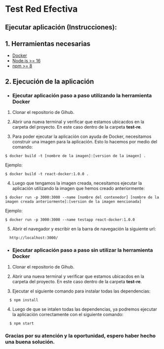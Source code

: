 # Test Red Efectiva

## Ejecutar aplicación (Instrucciones):

## 1. Herramientas necesarias
  - [Docker](https://www.docker.com/get-started/)
  - [Node.js >= 16](https://nodejs.org/en/)
  - [npm >= 8](https://docs.npmjs.com)

## 2. Ejecución de la aplicación
  - ### Ejecutar aplicación paso a paso utilizando la herramienta Docker

  1. Clonar el repositorio de Gihub.

  2. Abrir una nueva terminal y verificar que estamos ubicacdos en la carpeta del proyecto. En este caso dentro de la carpeta **test-re**.

  3. Para poder ejecutar la aplicación con ayuda de Docker, necesitamos construir una imagen para la aplicación. Esto lo hacemos por medio del comando: 
  ```
  $ docker build -t [nombre de la imagen]:[version de la imagen] .
  ```
  Ejemplo: 
  ```
  $ docker build -t react-docker:1.0.0 .
  ```

  4. Luego que tengamos la imagen creada, necesitamos ejecutar la aplicación utilizando la imagen que hemos creado anteriormente: 
  ```
  $ docker run -p 3000:3000 --name [nombre del contenedor] [nombre de la imagen creada anteriormente]:[version de la imagen mencionada] 
  ```
  Ejemplo: 

  ```
  $ docker run -p 3000:3000 --name testapp react-docker:1.0.0
  ```

  5. Abrir el navegador y escribir en la barra de navegación la siguiente url: 
   
  ```
    http://localhost:3000/
  ```

 - ### Ejecutar aplicación paso a paso sin utilizar la herramienta Docker

  1. Clonar el repositorio de Gihub.

  2. Abrir una nueva terminal y verificar que estamos ubicacdos en la carpeta del proyecto. En este caso dentro de la carpeta **test-re**.

  3. Ejecutar el siguiente comando para instalar todas las dependencias: 

  ```
    $ npm install
  ```

  4. Luego de que se intalen todas las dependencias, ya podremos ejecutar la aplicación correctamente con el siguiente comando: 

  ```
    $ npm start
  ```


  ### Gracias por su atención y la oportunidad, espero haber hecho una buena solución.


